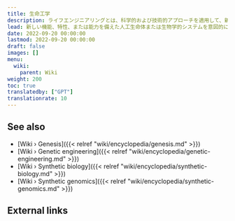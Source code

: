 ```yaml
---
title: 生命工学
description: ライフエンジニアリングとは、科学的および技術的アプローチを適用して、新しい機能、特性、または能力を備えた人工生命体または生物学的システムを意図的に設計および構築することを指します。これには、自然界に存在しないまったく新しい生命体の出現をもたらす、遺伝物質の意図的な操作と生物学的構成要素の集合が含まれます。
lead: 新しい機能、特性、または能力を備えた人工生命体または生物学的システムを意図的に設計および構築するための科学技術的アプローチの適用を指します。これには、自然界に存在しないまったく新しい生命体の出現をもたらす、遺伝物質の意図的な操作と生物学的構成要素の集合が含まれます。
date: 2022-09-20 00:00:00
lastmod: 2022-09-20 00:00:00
draft: false
images: []
menu:
  wiki:
    parent: Wiki
weight: 200
toc: true
translatedby: ["GPT"]
translationrate: 10
---
```


## See also

- [Wiki › Genesis]({{< relref "wiki/encyclopedia/genesis.md" >}})
- [Wiki › Genetic engineering]({{< relref "wiki/encyclopedia/genetic-engineering.md" >}})
- [Wiki › Synthetic biology]({{< relref "wiki/encyclopedia/synthetic-biology.md" >}})
- [Wiki › Synthetic genomics]({{< relref "wiki/encyclopedia/synthetic-genomics.md" >}})

## External links
